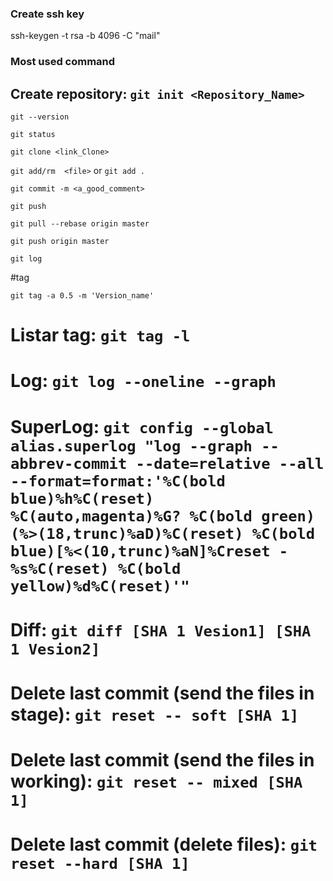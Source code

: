 ### Create ssh key 

ssh-keygen -t rsa -b 4096 -C "mail"

### Most used command 

## Create repository: `git init <Repository_Name>`

`git --version`

`git status`

`git clone <link_Clone>`

`git add/rm  <file>` or `git add .` 

`git commit -m <a_good_comment>`

`git push`

`git pull --rebase origin master`

`git push origin master`

`git log` 

#tag

`git tag -a 0.5 -m 'Version_name'`

# Listar tag: `git tag -l`

# Log: `git log --oneline --graph`

# SuperLog: `git config --global alias.superlog "log --graph --abbrev-commit --date=relative --all --format=format:'%C(bold blue)%h%C(reset) %C(auto,magenta)%G? %C(bold green)(%>(18,trunc)%aD)%C(reset) %C(bold blue)[%<(10,trunc)%aN]%Creset - %s%C(reset) %C(bold yellow)%d%C(reset)'"`

# Diff: `git diff [SHA 1 Vesion1] [SHA 1 Vesion2]`

# Delete last commit (send the files in stage): `git reset -- soft [SHA 1]`

# Delete last commit (send the files in working): `git reset -- mixed [SHA 1]`

# Delete last commit (delete files): `git reset --hard [SHA 1]`


